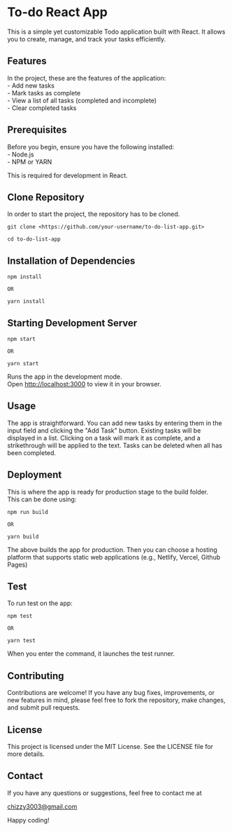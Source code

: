 # To-do React App

This is a simple yet customizable Todo application built with React. It allows you to create, manage, and track your tasks efficiently.

## Features

In the project, these are the features of the application: \
    - Add new tasks \
    - Mark tasks as complete \
    - View a list of all tasks (completed and incomplete) \
    - Clear completed tasks

## Prerequisites

Before you begin, ensure you have the following installed: \
    - Node.js \
    - NPM or YARN

This is required for development in React.

## Clone Repository

In order to start the project, the repository has to be cloned.

    git clone <https://github.com/your-username/to-do-list-app.git>

    cd to-do-list-app

## Installation of Dependencies

    npm install

    OR

    yarn install

## Starting Development Server

    npm start

    OR

    yarn start

Runs the app in the development mode.\
Open [http://localhost:3000](http://localhost:3000) to view it in your browser.

## Usage

The app is straightforward. You can add new tasks by entering them in the input field and clicking the "Add Task" button. Existing tasks will be displayed in a list. Clicking on a task will mark it as complete, and a strikethrough will be applied to the text. Tasks can be deleted when all has been completed.

## Deployment

This is where the app is ready for production stage to the build folder. \
This can be done using:

    npm run build

    OR

    yarn build

The above builds the app for production. Then you can choose a hosting platform that supports static web applications (e.g., Netlify, Vercel, Github Pages)

## Test

To run test on the app:

    npm test

    OR

    yarn test

When you enter the command, it launches the test runner.

## Contributing

Contributions are welcome! If you have any bug fixes, improvements, or new features in mind, please feel free to fork the repository, make changes, and submit pull requests.

## License

This project is licensed under the MIT License. See the LICENSE file for more details.

## Contact

If you have any questions or suggestions, feel free to contact me at

<chizzy3003@gmail.com>

Happy coding!
